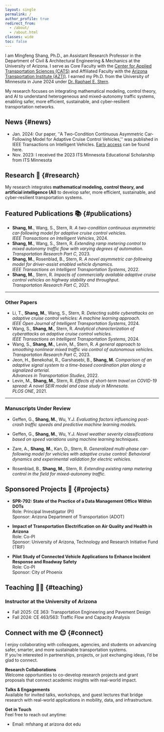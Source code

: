 ```yaml
---
layout: single
permalink: /
author_profile: true
redirect_from: 
  - /about/
  - /about.html
classes: wide
toc: false
---
```

I am Mingfeng Shang, Ph.D., an Assistant Research Professor in the Department of Civil & Architectural Engineering & Mechanics at the University of Arizona. I serve as Core Faculty with the [Center for Applied Transportation Sciences (CATS)](https://appliedtransportation.arizona.edu/) and Affiliated Faculty with the [Arizona Transportation Institute (AZTI)](https://azti.arizona.edu/). I earned my Ph.D. from the University of Minnesota in June 2024 under [Dr. Raphael E. Stern](https://cse.umn.edu/cege/stern-raphael).

My research focuses on integrating mathematical modeling, control theory, and AI to understand heterogeneous and mixed-autonomy traffic systems, enabling safer, more efficient, sustainable, and cyber-resilient transportation networks. 




## News {#news}

* Jan. 2024: Our paper, ''A Two-Condition Continuous Asymmetric Car-Following Model for Adaptive Cruise Control Vehicles,'' was published in IEEE Transactions on Intelligent Vehicles. [Early access](https://ieeexplore.ieee.org/document/10380740) can be found here. 
* Nov. 2023: I received the 2023 ITS Minnesota Educational Scholarship from ITS Minnesota


## Research 🔬 {#research}


My research integrates **mathematical modeling, control theory, and artificial intelligence (AI)** to develop safer, more efficient, sustainable, and cyber-resilient transportation systems.  

<!---
---

### 1. Modeling & Simulation in Mixed Autonomy Traffic
![Modeling and Simulation](assets/research_modeling.png)

- Developed physically interpretable car-following models calibrated with real trajectory data.  
- Quantified how adaptive cruise control (ACC) vehicles influence traffic stability, throughput, and emissions.  
- Findings published in *IEEE Transactions on Intelligent Transportation Systems*, *IEEE Transactions on Intelligent Vehicles*, and *Transportation Research Part C*.  

---

### 2. Infrastructure Control in Mixed Autonomy
![Infrastructure Control](assets/research_control.png)

- Sponsored by MnDOT to adapt ramp metering and variable speed limits to traffic with ACC vehicles.  
- Created macroscopic models mapping car-following dynamics to flow characteristics.  
- Demonstrated 36% improvement in ramp metering performance compared to traditional methods.  

---

### 3. AI for Sustainable Transportation Systems
![AI and Sustainability](assets/research_ai_sustainability.png)

- Co-PI on *Impact of Transportation Electrification on Air Quality and Health in Arizona*.  
- Designed a multi-stage AI framework (with GANs) to classify automated and electric vehicles from limited traffic data.  
- Presented results at the 2025 Transportation Research Symposium in the Netherlands.
--->

## Featured Publications 📚  {#publications}


- **Shang, M.**, Wang, S., Stern, R. *A two-condition continuous asymmetric car-following model for adaptive cruise control vehicles.*  
  *IEEE Transactions on Intelligent Vehicles*, 2024.  
- **Shang, M.**, Wang, S., Stern, R. *Extending ramp metering control to mixed autonomy traffic flow with varying degrees of automation.*  
  *Transportation Research Part C*, 2023.  
- **Shang, M.**, Rosenblad, B., Stern, R. *A novel asymmetric car-following model for driver-assist enabled vehicle dynamics.*  
  *IEEE Transactions on Intelligent Transportation Systems*, 2022.  
- **Shang, M.**, Stern, R. *Impacts of commercially available adaptive cruise control vehicles on highway stability and throughput.*  
  *Transportation Research Part C*, 2021.  
---

### Other Papers

- Li, T., **Shang, M.**, Wang, S., Stern, R. *Detecting subtle cyberattacks on adaptive cruise control vehicles: A machine learning approach.*  
  *IEEE Open Journal of Intelligent Transportation Systems*, 2024.  
- Wang, S., **Shang, M.**, Stern, R. *Analytical characterization of cyberattacks on adaptive cruise control vehicles.*  
  *IEEE Transactions on Intelligent Transportation Systems*, 2024.  
- Wang, S., **Shang, M.**, Levin, M., Stern, R. *A general approach to smoothing nonlinear mixed traffic via control of autonomous vehicles.*  
  *Transportation Research Part C*, 2023.
- Jeon, H., Benekohal, R., Garshasebi, B., **Shang, M.** *Comparison of an adaptive signal system to a time-based coordination plan along a signalized arterial.*  
  *Advances in Transportation Studies*, 2022.
- Levin, M., **Shang, M.**, Stern, R. *Effects of short-term travel on COVID-19 spread: A novel SEIR model and case study in Minnesota.*  
  *PLOS ONE*, 2021. 
---

###  Manuscripts Under Review
- Geffen, G., **Shang, M.**, Wu, Y.J. *Evaluating factors influencing post-crash traffic speeds and predictive machine learning models.*  
  

- Geffen, G., **Shang, M.**, Wu, Y.J. *Novel weather severity classifications based on speed variations using machine learning techniques.*  


- Zare, A., **Shang, M.**, Kan, D., Stern, R. *Generalized multi-phase car-following model for vehicles with adaptive cruise control: Behavioral dynamics and experimental validation for electric vehicles.*  
  

- Rosenblad, B., **Shang, M.**, Stern, R. *Extending existing ramp metering control in the field for mixed-autonomy traffic.*  
 


## Sponsored Projects 📝  {#projects}

- **SPR-792: State of the Practice of a Data Management Office Within DOTs**  
  Role: Principal Investigator (PI)     
  Sponsor: Arizona Department of Transportation (ADOT)  

- **Impact of Transportation Electrification on Air Quality and Health in Arizona**  
  Role: Co-PI           
  Sponsor: University of Arizona, Technology and Research Initiative Fund (TRIF)  

- **Pilot Study of Connected Vehicle Applications to Enhance Incident Response and Roadway Safety**  
  Role: Co-PI         
  Sponsor: City of Phoenix  


## Teaching 👨‍🏫 {#teaching}
### Instructor at the University of Arizona
- Fall 2025: CE 363: Transportation Engineering and Pavement Design
- Fall 2024: CE 463/563: Traffic Flow and Capacity Analysis


## Connect with me 😊 {#connect}
I enjoy collaborating with colleagues, agencies, and students on advancing safer, smarter, and more sustainable transportation systems.  
If you’re interested in partnerships, projects, or just exchanging ideas, I’d be glad to connect.

**Research Collaborations**  
Welcome opportunities to co-develop research projects and grant proposals that connect academic insights with real-world impact.

**Talks & Engagements**  
Available for invited talks, workshops, and guest lectures that bridge research with real-world applications in mobility, data, and infrastructure.

**Get in Touch**  
Feel free to reach out anytime:  
- Email: mfshang at arizona dot edu 

<!---
* Oct. 2023: I presented the joint work with [Dr. Shian Wang](https://www.shianwang.xyz/), ''Analytical characterization of cyberattacks on adaptive cruise
control vehicles'', at the Fall 2023 <em>CEGE Transportation Seminar</em>, Minneapolis, MN
* Sep. 2023: I presented my work ''Capacity implications of personalized adaptive cruise control'' at the <em>2023 IEEE 26th International Conference on Intelligent Transportation Systems (ITSC)</em>, Bilbao, Spain
* Jun. 2023: I presented my work ''Impacts of mixed autonomy traffic flow with adaptive cruise control vehicles on fuel consumption and emissions'' at the <em>2023 8th International Conference on Models and Technologies for Intelligent Transportation Systems (MT-ITS)</em>, Nice, France
* May. 2023: I received the [Matthew J. Huber Award](https://www.cts.umn.edu/education/awards/huber/recipients) from the Center for Transportation Studies (CTS) at the University of Minnesota
* Apr. 2023: I received the [2023-24 Doctoral Dissertation Fellowship](https://grad.umn.edu/news-events/news-overview/2023-2024-doctoral-dissertation-fellows) at the University of Minnesota
* Jan. 2023:  I presented my work ''Modeling adaptive cruise control vehicle dynamics: A two-condition continuous asymmetric car-following model'' at the <em>2023 Transportation Research Board 102nd Annual Meeting</em>, Washington DC
  



Like many other Jekyll-based GitHub Pages templates, academicpages makes you separate the website's content from its form. The content & metadata of your website are in structured markdown files, while various other files constitute the theme, specifying how to transform that content & metadata into HTML pages. You keep these various markdown (.md), YAML (.yml), HTML, and CSS files in a public GitHub repository. Each time you commit and push an update to the repository, the [GitHub pages](https://pages.github.com/) service creates static HTML pages based on these files, which are hosted on GitHub's servers free of charge.

Many of the features of dynamic content management systems (like Wordpress) can be achieved in this fashion, using a fraction of the computational resources and with far less vulnerability to hacking and DDoSing. You can also modify the theme to your heart's content without touching the content of your site. If you get to a point where you've broken something in Jekyll/HTML/CSS beyond repair, your markdown files describing your talks, publications, etc. are safe. You can rollback the changes or even delete the repository and start over -- just be sure to save the markdown files! Finally, you can also write scripts that process the structured data on the site, such as [this one](https://github.com/academicpages/academicpages.github.io/blob/master/talkmap.ipynb) that analyzes metadata in pages about talks to display [a map of every location you've given a talk](https://academicpages.github.io/talkmap.html).



A data-driven personal website
======
Like many other Jekyll-based GitHub Pages templates, academicpages makes you separate the website's content from its form. The content & metadata of your website are in structured markdown files, while various other files constitute the theme, specifying how to transform that content & metadata into HTML pages. You keep these various markdown (.md), YAML (.yml), HTML, and CSS files in a public GitHub repository. Each time you commit and push an update to the repository, the [GitHub pages](https://pages.github.com/) service creates static HTML pages based on these files, which are hosted on GitHub's servers free of charge.

Many of the features of dynamic content management systems (like Wordpress) can be achieved in this fashion, using a fraction of the computational resources and with far less vulnerability to hacking and DDoSing. You can also modify the theme to your heart's content without touching the content of your site. If you get to a point where you've broken something in Jekyll/HTML/CSS beyond repair, your markdown files describing your talks, publications, etc. are safe. You can rollback the changes or even delete the repository and start over -- just be sure to save the markdown files! Finally, you can also write scripts that process the structured data on the site, such as [this one](https://github.com/academicpages/academicpages.github.io/blob/master/talkmap.ipynb) that analyzes metadata in pages about talks to display [a map of every location you've given a talk](https://academicpages.github.io/talkmap.html).

Getting started
======
1. Register a GitHub account if you don't have one and confirm your e-mail (required!)
1. Fork [this repository](https://github.com/academicpages/academicpages.github.io) by clicking the "fork" button in the top right. 
1. Go to the repository's settings (rightmost item in the tabs that start with "Code", should be below "Unwatch"). Rename the repository "[your GitHub username].github.io", which will also be your website's URL.
1. Set site-wide configuration and create content & metadata (see below -- also see [this set of diffs](http://archive.is/3TPas) showing what files were changed to set up [an example site](https://getorg-testacct.github.io) for a user with the username "getorg-testacct")
1. Upload any files (like PDFs, .zip files, etc.) to the files/ directory. They will appear at https://[your GitHub username].github.io/files/example.pdf.  
1. Check status by going to the repository settings, in the "GitHub pages" section

Site-wide configuration
------
The main configuration file for the site is in the base directory in [_config.yml](https://github.com/academicpages/academicpages.github.io/blob/master/_config.yml), which defines the content in the sidebars and other site-wide features. You will need to replace the default variables with ones about yourself and your site's github repository. The configuration file for the top menu is in [_data/navigation.yml](https://github.com/academicpages/academicpages.github.io/blob/master/_data/navigation.yml). For example, if you don't have a portfolio or blog posts, you can remove those items from that navigation.yml file to remove them from the header. 

Create content & metadata
------
For site content, there is one markdown file for each type of content, which are stored in directories like _publications, _talks, _posts, _teaching, or _pages. For example, each talk is a markdown file in the [_talks directory](https://github.com/academicpages/academicpages.github.io/tree/master/_talks). At the top of each markdown file is structured data in YAML about the talk, which the theme will parse to do lots of cool stuff. The same structured data about a talk is used to generate the list of talks on the [Talks page](https://academicpages.github.io/talks), each [individual page](https://academicpages.github.io/talks/2012-03-01-talk-1) for specific talks, the talks section for the [CV page](https://academicpages.github.io/cv), and the [map of places you've given a talk](https://academicpages.github.io/talkmap.html) (if you run this [python file](https://github.com/academicpages/academicpages.github.io/blob/master/talkmap.py) or [Jupyter notebook](https://github.com/academicpages/academicpages.github.io/blob/master/talkmap.ipynb), which creates the HTML for the map based on the contents of the _talks directory).

**Markdown generator**

I have also created [a set of Jupyter notebooks](https://github.com/academicpages/academicpages.github.io/tree/master/markdown_generator
) that converts a CSV containing structured data about talks or presentations into individual markdown files that will be properly formatted for the academicpages template. The sample CSVs in that directory are the ones I used to create my own personal website at stuartgeiger.com. My usual workflow is that I keep a spreadsheet of my publications and talks, then run the code in these notebooks to generate the markdown files, then commit and push them to the GitHub repository.

How to edit your site's GitHub repository
------
Many people use a git client to create files on their local computer and then push them to GitHub's servers. If you are not familiar with git, you can directly edit these configuration and markdown files directly in the github.com interface. Navigate to a file (like [this one](https://github.com/academicpages/academicpages.github.io/blob/master/_talks/2012-03-01-talk-1.md) and click the pencil icon in the top right of the content preview (to the right of the "Raw | Blame | History" buttons). You can delete a file by clicking the trashcan icon to the right of the pencil icon. You can also create new files or upload files by navigating to a directory and clicking the "Create new file" or "Upload files" buttons. 

Example: editing a markdown file for a talk
![Editing a markdown file for a talk](/images/editing-talk.png)

For more info
------
More info about configuring academicpages can be found in [the guide](https://academicpages.github.io/markdown/). The [guides for the Minimal Mistakes theme](https://mmistakes.github.io/minimal-mistakes/docs/configuration/) (which this theme was forked from) might also be helpful.
--->
